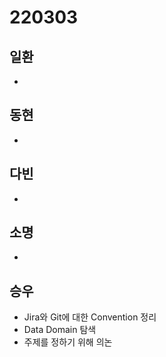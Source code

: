 # 220303

## 일환

- 



## 동현

- 



## 다빈

- 



## 소명

- 



## 승우

- Jira와 Git에 대한 Convention 정리
- Data Domain 탐색
- 주제를 정하기 위해 의논
